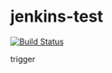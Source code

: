 # jenkins-test


<!-- ![Build](https://github.com/Lonestar137/jenkins-test/workflows/Build/badge.svg) -->
[![Build Status](https://img.shields.io/travis/username/repo.svg)](https://travis-ci.org/username/repo)

trigger
